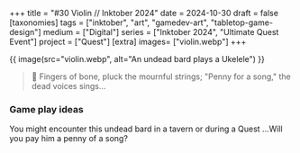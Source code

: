 +++
title = "#30 Violin // Inktober 2024"
date = 2024-10-30
draft =  false
[taxonomies]
tags = ["inktober", "art", "gamedev-art", "tabletop-game-design"]
medium = ["Digital"]
series = ["Inktober 2024", "Ultimate Quest Event"]
project = ["Quest"]
[extra]
images= ["violin.webp"]
+++

{{ image(src="violin.webp", alt="An undead bard plays a Ukelele") }}

> 🎸 Fingers of bone, pluck the mournful strings; "Penny for a song," the dead voices sings...

### Game play ideas

You might encounter this undead bard in a tavern or during a Quest ...Will you pay him a penny of a song?
